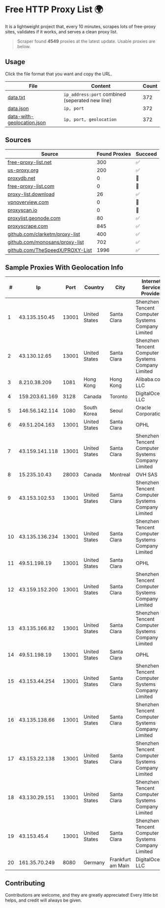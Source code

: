 
# Free HTTP Proxy List 🌍

It is a lightweight project that, every 10 minutes, scrapes lots of free-proxy sites, validates if it works, and serves a clean proxy list.


> Scraper found **4549** proxies at the latest update. Usable proxies are below.

## Usage

Click the file format that you want and copy the URL.


|File|Content|Count|
|----|-------|-----|
|[data.txt](https://raw.githubusercontent.com/themiralay/Proxy-List-World/master/data.txt)|`ip_address:port` combined (seperated new line)|372|
|[data.json](https://raw.githubusercontent.com/themiralay/Proxy-List-World/master/data.json)|`ip, port`|372|
|[data-with-geolocation.json](https://raw.githubusercontent.com/themiralay/Proxy-List-World/master/data-with-geolocation.json)|`ip, port, geolocation`|372|

## Sources

|Source|Found Proxies|Succeed|
|------|-------------|-------|
|[free-proxy-list.net](https://free-proxy-list.net)|300|✅|
|[us-proxy.org](https://www.us-proxy.org)|200|✅|
|[proxydb.net](http://proxydb.net)|0|🚫|
|[free-proxy-list.com](https://free-proxy-list.com/?page=&port=&type%5B%5D=http&type%5B%5D=https&up_time=0&search=Search)|0|🚫|
|[proxy-list.download](https://www.proxy-list.download/HTTP)|26|✅|
|[vpnoverview.com](https://vpnoverview.com/privacy/anonymous-browsing/free-proxy-servers)|0|🚫|
|[proxyscan.io](https://www.proxyscan.io)|0|🚫|
|[proxylist.geonode.com](https://proxylist.geonode.com/api/proxy-list?limit=300&page=1&sort_by=lastChecked&sort_type=desc&protocols=http,https)|80|✅|
|[proxyscrape.com](https://api.proxyscrape.com/v2/?request=displayproxies&protocol=http&timeout=10000&country=all&ssl=all&anonymity=all)|845|✅|
|[github.com/clarketm/proxy-list](https://raw.githubusercontent.com/clarketm/proxy-list/master/proxy-list-raw.txt)|400|✅|
|[github.com/monosans/proxy-list](https://raw.githubusercontent.com/monosans/proxy-list/main/proxies/http.txt)|702|✅|
|[github.com/TheSpeedX/PROXY-List](https://raw.githubusercontent.com/TheSpeedX/PROXY-List/master/http.txt)|1996|✅|


## Sample Proxies With Geolocation Info

|#|Ip|Port|Country|City|Internet Service Provider|
|-|--|----|-------|----|-------------------------|
|1|43.135.150.45|13001|United States|Santa Clara|Shenzhen Tencent Computer Systems Company Limited|
|2|43.130.12.65|13001|United States|Santa Clara|Shenzhen Tencent Computer Systems Company Limited|
|3|8.210.38.209|1081|Hong Kong|Hong Kong|Alibaba.com LLC|
|4|159.203.61.169|3128|Canada|Toronto|DigitalOcean, LLC|
|5|146.56.142.114|1080|South Korea|Seoul|Oracle Corporation|
|6|49.51.204.163|13001|United States|Santa Clara|OPHL|
|7|43.159.141.118|13001|United States|Santa Clara|Shenzhen Tencent Computer Systems Company Limited|
|8|15.235.10.43|28003|Canada|Montreal|OVH SAS|
|9|43.153.102.53|13001|United States|Santa Clara|Shenzhen Tencent Computer Systems Company Limited|
|10|43.135.136.234|13001|United States|Santa Clara|Shenzhen Tencent Computer Systems Company Limited|
|11|49.51.198.19|13001|United States|Santa Clara|OPHL|
|12|43.159.152.200|13001|United States|Santa Clara|Shenzhen Tencent Computer Systems Company Limited|
|13|43.135.166.82|13001|United States|Santa Clara|Shenzhen Tencent Computer Systems Company Limited|
|14|49.51.198.19|13001|United States|Santa Clara|OPHL|
|15|43.153.44.254|13001|United States|Santa Clara|Shenzhen Tencent Computer Systems Company Limited|
|16|43.135.138.66|13001|United States|Santa Clara|Shenzhen Tencent Computer Systems Company Limited|
|17|43.153.22.138|13001|United States|Santa Clara|Shenzhen Tencent Computer Systems Company Limited|
|18|43.130.29.151|13001|United States|Santa Clara|Shenzhen Tencent Computer Systems Company Limited|
|19|43.153.45.4|13001|United States|Santa Clara|Shenzhen Tencent Computer Systems Company Limited|
|20|161.35.70.249|8080|Germany|Frankfurt am Main|DigitalOcean, LLC|



## Contributing

Contributions are welcome, and they are greatly appreciated! Every
little bit helps, and credit will always be given.

